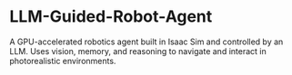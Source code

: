 # LLM-Guided-Robot-Agent
A GPU-accelerated robotics agent built in Isaac Sim and controlled by an LLM. Uses vision, memory, and reasoning to navigate and interact in photorealistic environments.
